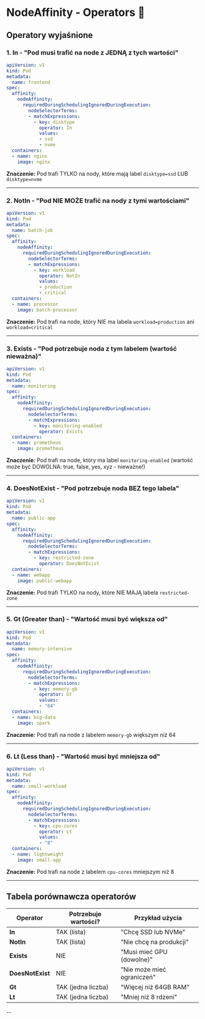 # NodeAffinity - Operators 🎯


## Operatory wyjaśnione

### 1. **In** - "Pod musi trafić na node z JEDNĄ z tych wartości"
```yaml
apiVersion: v1
kind: Pod
metadata:
  name: frontend
spec:
  affinity:
    nodeAffinity:
      requiredDuringSchedulingIgnoredDuringExecution:
        nodeSelectorTerms:
        - matchExpressions:
          - key: disktype
            operator: In
            values:
            - ssd
            - nvme
  containers:
  - name: nginx
    image: nginx
```

**Znaczenie:** Pod trafi TYLKO na nody, które mają label `disktype=ssd` LUB `disktype=nvme`

---

### 2. **NotIn** - "Pod NIE MOŻE trafić na nody z tymi wartościami"
```yaml
apiVersion: v1
kind: Pod
metadata:
  name: batch-job
spec:
  affinity:
    nodeAffinity:
      requiredDuringSchedulingIgnoredDuringExecution:
        nodeSelectorTerms:
        - matchExpressions:
          - key: workload
            operator: NotIn
            values:
            - production
            - critical
  containers:
  - name: processor
    image: batch-processor
```

**Znaczenie:** Pod trafi na node, który NIE ma labela `workload=production` ani `workload=critical`

---

### 3. **Exists** - "Pod potrzebuje noda z tym labelem (wartość nieważna)"
```yaml
apiVersion: v1
kind: Pod
metadata:
  name: monitoring
spec:
  affinity:
    nodeAffinity:
      requiredDuringSchedulingIgnoredDuringExecution:
        nodeSelectorTerms:
        - matchExpressions:
          - key: monitoring-enabled
            operator: Exists
  containers:
  - name: prometheus
    image: prometheus
```

**Znaczenie:** Pod trafi na node, który ma label `monitoring-enabled` (wartość może być DOWOLNA: true, false, yes, xyz - nieważne!)

---

### 4. **DoesNotExist** - "Pod potrzebuje noda BEZ tego labela"
```yaml
apiVersion: v1
kind: Pod
metadata:
  name: public-app
spec:
  affinity:
    nodeAffinity:
      requiredDuringSchedulingIgnoredDuringExecution:
        nodeSelectorTerms:
        - matchExpressions:
          - key: restricted-zone
            operator: DoesNotExist
  containers:
  - name: webapp
    image: public-webapp
```

**Znaczenie:** Pod trafi TYLKO na nody, które NIE MAJĄ labela `restricted-zone`

---

### 5. **Gt** (Greater than) - "Wartość musi być większa od"
```yaml
apiVersion: v1
kind: Pod
metadata:
  name: memory-intensive
spec:
  affinity:
    nodeAffinity:
      requiredDuringSchedulingIgnoredDuringExecution:
        nodeSelectorTerms:
        - matchExpressions:
          - key: memory-gb
            operator: Gt
            values:
            - "64"
  containers:
  - name: big-data
    image: spark
```

**Znaczenie:** Pod trafi na node z labelem `memory-gb` większym niż 64

---

### 6. **Lt** (Less than) - "Wartość musi być mniejsza od"
```yaml
apiVersion: v1
kind: Pod
metadata:
  name: small-workload
spec:
  affinity:
    nodeAffinity:
      requiredDuringSchedulingIgnoredDuringExecution:
        nodeSelectorTerms:
        - matchExpressions:
          - key: cpu-cores
            operator: Lt
            values:
            - "8"
  containers:
  - name: lightweight
    image: small-app
```

**Znaczenie:** Pod trafi na node z labelem `cpu-cores` mniejszym niż 8

---

## Tabela porównawcza operatorów

| Operator | Potrzebuje wartości? | Przykład użycia |
|----------|---------------------|-----------------|
| **In** | TAK (lista) | "Chcę SSD lub NVMe" |
| **NotIn** | TAK (lista) | "Nie chcę na produkcji" |
| **Exists** | NIE | "Musi mieć GPU (dowolne)" |
| **DoesNotExist** | NIE | "Nie może mieć ograniczeń" |
| **Gt** | TAK (jedna liczba) | "Więcej niż 64GB RAM" |
| **Lt** | TAK (jedna liczba) | "Mniej niż 8 rdzeni" |

--